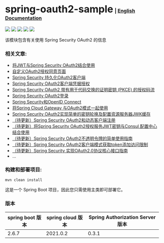 ## <font size="6p">spring-oauth2-sample</font> <font size="3p">  | [English Documentation](README_EN.md)</font>


<p align="left">
	<a href="https://github.com/ReLive27/spring-security-oauth2-sample/stargazers"><img src="https://img.shields.io/github/stars/ReLive27/spring-security-oauth2-sample?style=flat-square&logo=GitHub"></a>
	<a href="https://github.com/ReLive27/spring-security-oauth2-sample/network/members"><img src="https://img.shields.io/github/forks/ReLive27/spring-security-oauth2-sample?style=flat-square&logo=GitHub"></a>
	<a href="https://github.com/ReLive27/spring-security-oauth2-sample/watchers"><img src="https://img.shields.io/github/watchers/ReLive27/spring-security-oauth2-sample?style=flat-square&logo=GitHub"></a>
	<a href="https://github.com/ReLive27/spring-security-oauth2-sample/issues"><img src="https://img.shields.io/github/issues/ReLive27/spring-security-oauth2-sample.svg?style=flat-square&logo=GitHub"></a>
	<a href="https://github.com/ReLive27/spring-security-oauth2-sample/blob/main/LICENSE"><img src="https://img.shields.io/github/license/ReLive27/spring-security-oauth2-sample.svg?style=flat-square"></a>
</p>
该模块包含有关使用 Spring Security OAuth2 的信息

### 相关文章:

- [将JWT与Spring Security OAuth2结合使用](https://relive27.github.io/2022/06/26/spring-security-oauth2-jwt/)
- [自定义OAuth2授权同意页面](https://relive27.github.io/2022/06/28/custom-oauth2-consent-page/)
- [Spring Security 持久化OAuth2客户端](https://relive27.github.io/2022/07/03/persisrence-oauth2-client/)
- [Spring Security OAuth2客户端凭据授权](https://relive27.github.io/2022/07/09/oauth2-client-model/)
- [Spring Security OAuth2 带有用于代码交换的证明密钥 (PKCE) 的授权码流](https://relive27.github.io/2022/07/17/oauth2-pkce/)
- [Spring Security OAuth2登录](https://relive27.github.io/2022/07/25/oauth2-login/)
- [Spring Security和OpenID Connect](https://relive27.github.io/2022/08/01/springn-security-oidc/)
- [将Spring Cloud Gateway 与OAuth2模式一起使用](https://relive27.github.io/2022/08/13/spring-gateway-oauth2/)
- [Spring Security OAuth2实现简单的密钥轮换及配置资源服务器JWK缓存](https://relive27.github.io/2022/09/12/jwk-cache-and-rotate-key/)
- [（待更新）Spring Security OAuth2和动态客户端注册]()
- [（待更新）将Spring Security OAuth2授权服务JWT密钥与Consul 配置中心结合使用]()
- [（待更新）Spring Security OAuth2不透明令牌的简单使用指南]()
- [（待更新）Spring Security OAuth2客户端模式获取token添加访问限制]()
- [（待更新）Spring Security 实现OAuth2.0协议核心接口指南]()
- ...
### 构建和部署项目:

```
mvn clean install
```

这是一个 Spring Boot 项目，因此您只需使用主类即可部署它。

### 版本

| spring boot 版本  | spring cloud 版本  | Spring Authorization Server 版本 |
| ---------------- | ----------------- |----------------- |
| 2.6.7            | 2021.0.2          | 0.3.1            |

